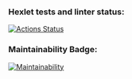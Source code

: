 ### Hexlet tests and linter status:
[![Actions Status](https://github.com/anastasiia-nez/python-project-49/workflows/hexlet-check/badge.svg)](https://github.com/anastasiia-nez/python-project-49/actions)

### Maintainability Badge:
[![Maintainability](https://api.codeclimate.com/v1/badges/d8cb7553b2ceef7c8dd2/maintainability)](https://codeclimate.com/github/anastasiia-nez/python-project-49/maintainability)
